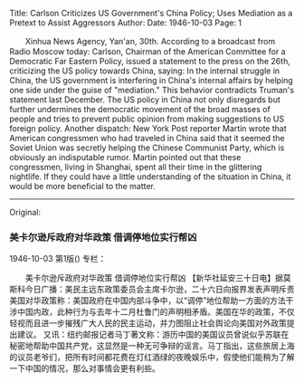 Title: Carlson Criticizes US Government's China Policy; Uses Mediation as a Pretext to Assist Aggressors
Author:
Date: 1946-10-03
Page: 1

　　Xinhua News Agency, Yan'an, 30th. According to a broadcast from Radio Moscow today: Carlson, Chairman of the American Committee for a Democratic Far Eastern Policy, issued a statement to the press on the 26th, criticizing the US policy towards China, saying: In the internal struggle in China, the US government is interfering in China's internal affairs by helping one side under the guise of "mediation." This behavior contradicts Truman's statement last December. The US policy in China not only disregards but further undermines the democratic movement of the broad masses of people and tries to prevent public opinion from making suggestions to US foreign policy.
    Another dispatch: New York Post reporter Martin wrote that American congressmen who had traveled in China said that it seemed the Soviet Union was secretly helping the Chinese Communist Party, which is obviously an indisputable rumor. Martin pointed out that these congressmen, living in Shanghai, spent all their time in the glittering nightlife. If they could have a little understanding of the situation in China, it would be more beneficial to the matter.



<hr /> 

Original: 


### 美卡尔逊斥政府对华政策  借调停地位实行帮凶

1946-10-03
第1版()
专栏：

　　美卡尔逊斥政府对华政策
    借调停地位实行帮凶
    【新华社延安三十日电】据莫斯科今日广播：美民主远东政策委员会主席卡尔逊，二十六日向报界发表声明斥责美国对华政策称：美国政府在中国内部斗争中，以“调停”地位帮助一方面的方法干涉中国内政，此种行为与去年十二月杜鲁门的声明相矛盾。美国在华的政策，不仅轻视而且进一步摧残广大人民的民主运动，并力图阻止社会舆论向美国对外政策提出建议。
    又讯：纽约邮报记者马丁著文称：游历中国的美国议员曾说似乎苏联在秘密地帮助中国共产党，这显然是一种无可争辩的谣言。马丁指出，这些旅居上海的议员老爷们，把所有时间都花费在灯红酒绿的夜晚娱乐中，假使他们能稍为了解一下中国的情况，那么对事情会更有利些。
